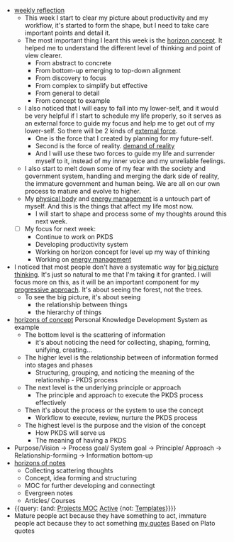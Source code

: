 - [weekly reflection](<weekly reflection.md>)
    - This week I start to clear my picture about productivity and my workflow, it's started to form the shape, but I need to take care important points and detail it.
    - The most important thing I leant this week is the [horizon concept](<horizon concept.md>). It helped me to understand the different level of thinking and point of view clearer.
        - From abstract to concrete
        - From bottom-up emerging to top-down alignment
        - From discovery to focus
        - From complex to simplify but effective
        - From general to detail
        - From concept to example
    - I also noticed that I will easy to fall into my lower-self, and it would be very helpful if I start to schedule my life properly, so it serves as an external force to guide my focus and help me to get out of my lower-self. So there will be 2 kinds of [external force](<external force.md>).
        - One is the force that I created by planning for my future-self. 
        - Second is the force of reality. [demand of reality](<demand of reality.md>)
        - And I will use these two forces to guide my life and surrender myself to it, instead of my inner voice and my unreliable feelings.
    - I also start to melt down some of my fear with the society and government system, handling and merging the dark side of reality, the immature government and human being. We are all on our own process to mature and evolve to higher.
    - My [physical body](<physical body.md>) and [energy management](<energy management.md>) is a untouch part of myself. And this is the things that affect my life most now.
        - I will start to shape and process some of my thoughts around this next week.
    - [ ] My focus for next week:
        - Continue to work on PKDS
        - Developing productivity system
        - Working on horizon concept for level up my way of thinking
        - Working on [energy management](<energy management.md>)
- I noticed that most people don't have a systematic way for [big picture thinking](<big picture thinking.md>). It's just so natural to me that I'm taking it for granted. I will focus more on this, as it will be an important component for my [progressive approach](<progressive approach.md>). It's about seeing the forest, not the trees.
    - To see the big picture, it's about seeing
        - the relationship between things
        - the hierarchy of things
- [horizons of concept](<horizons of concept.md>) Personal Knowledge Development System as example
    - The bottom level is the scattering of information
        - it's about noticing the need for collecting, shaping, forming, unifying, creating...
    - The higher level is the relationship between of information formed into stages and phases
        - Structuring, grouping, and noticing the meaning of the relationship - PKDS process
    - The next level is the underlying principle or approach
        - The principle and approach to execute the PKDS process effectively
    - Then it's about the process or the system to use the concept
        - Workflow to execute, review, nurture the PKDS process 
    - The highest level is the purpose and the vision of the concept
        - How PKDS will serve us
        - The meaning of having a PKDS 
- Purpose/Vision -> Process goal/ System goal -> Principle/ Approach -> Relationship-formiing -> Information bottom-up
- [horizons of notes](<horizons of notes.md>)
    - Collecting scattering thoughts
    - Concept, idea forming and structuring
    - MOC for further developing and connectingt
    - Evergreen notes 
    - Articles/ Courses
- {{query: {and: [Projects MOC](<Projects MOC.md>) [Active](<Active.md>) {not: [Templates](<Templates.md>)}}}}
- Mature people act because they have something to act, immature people act because they to act something [my quotes](<my quotes.md>) Based on Plato quotes
